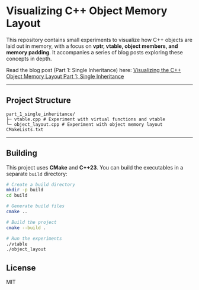 
# Visualizing C++ Object Memory Layout

This repository contains small experiments to visualize how C++ objects are laid out in memory, with a focus on **vptr, vtable, object members, and memory padding**. It accompanies a series of blog posts exploring these concepts in depth.

Read the blog post (Part 1: Single Inheritance) here: [Visualizing the C++ Object Memory Layout Part 1: Single Inheritance](https://sofiabelen.github.io/projects/visualizing-the-cpp-object-memory-layout-part-1-single-inheritance/)

---

## Project Structure

```
part_1_single_inheritance/
├─ vtable.cpp # Experiment with virtual functions and vtable
└─ object_layout.cpp # Experiment with object memory layout
CMakeLists.txt
```
---

## Building

This project uses **CMake** and **C++23**. You can build the executables in a separate `build` directory:

```bash
# Create a build directory
mkdir -p build
cd build

# Generate build files
cmake ..

# Build the project
cmake --build .

# Run the experiments
./vtable
./object_layout
```

## License

MIT
